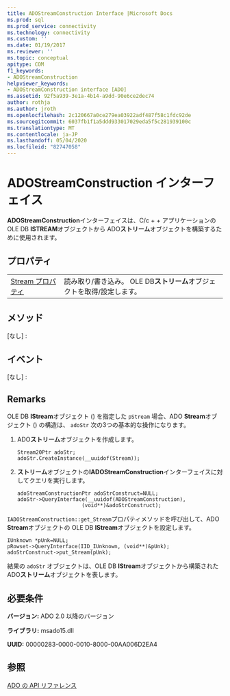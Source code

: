 ```yaml
---
title: ADOStreamConstruction Interface |Microsoft Docs
ms.prod: sql
ms.prod_service: connectivity
ms.technology: connectivity
ms.custom: ''
ms.date: 01/19/2017
ms.reviewer: ''
ms.topic: conceptual
apitype: COM
f1_keywords:
- ADOStreamConstruction
helpviewer_keywords:
- ADOStreamConstruction interface [ADO]
ms.assetid: 92f5a939-3e1a-4b14-a9dd-90e6ce2dec74
author: rothja
ms.author: jroth
ms.openlocfilehash: 2c120667a0ce279ea03922adf487f58c1fdc92de
ms.sourcegitcommit: 6037fb1f1a5ddd933017029eda5f5c281939100c
ms.translationtype: MT
ms.contentlocale: ja-JP
ms.lasthandoff: 05/04/2020
ms.locfileid: "82747058"
---
```

# <a name="adostreamconstruction-interface"></a>ADOStreamConstruction インターフェイス
**ADOStreamConstruction**インターフェイスは、C/c + + アプリケーションの OLE DB **ISTREAM**オブジェクトから ADO**ストリーム**オブジェクトを構築するために使用されます。  
  
## <a name="properties"></a>プロパティ  
  
|||  
|-|-|  
|[Stream プロパティ](../../../ado/reference/ado-api/stream-property.md)|読み取り/書き込み。 OLE DB**ストリーム**オブジェクトを取得/設定します。|  
  
## <a name="methods"></a>メソッド  
 [なし] :  
  
## <a name="events"></a>イベント  
 [なし] :  
  
## <a name="remarks"></a>Remarks  
 OLE DB **IStream**オブジェクト () を指定した `pStream` 場合、ADO **Stream**オブジェクト () の構造は、 `adoStr` 次の3つの基本的な操作になります。  
  
1.  ADO**ストリーム**オブジェクトを作成します。  
  
    ```  
    Stream20Ptr adoStr;  
    adoStr.CreateInstance(__uuidof(Stream));  
    ```  
  
2.  **ストリーム**オブジェクトの**IADOStreamConstruction**インターフェイスに対してクエリを実行します。  
  
    ```  
    adoStreamConstructionPtr adoStrConstruct=NULL;  
    adoStr->QueryInterface(__uuidof(ADOStreamConstruction),  
                         (void**)&adoStrConstruct);  
    ```  
  
 `IADOStreamConstruction::get_Stream`プロパティメソッドを呼び出して、ADO **Stream**オブジェクトの OLE DB **IStream**オブジェクトを設定します。  
  
```  
IUnknown *pUnk=NULL;  
pRowset->QueryInterface(IID_IUnknown, (void**)&pUnk);  
adoStrConstruct->put_Stream(pUnk);  
```  
  
 結果の `adoStr` オブジェクトは、OLE DB **IStream**オブジェクトから構築された ADO**ストリーム**オブジェクトを表します。  
  
## <a name="requirements"></a>必要条件  
 **バージョン:** ADO 2.0 以降のバージョン  
  
 **ライブラリ:** msado15.dll  
  
 **UUID:** 00000283-0000-0010-8000-00AA006D2EA4  
  
## <a name="see-also"></a>参照  
 [ADO の API リファレンス](../../../ado/reference/ado-api/ado-api-reference.md)
